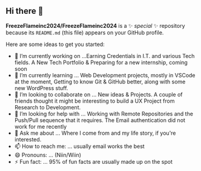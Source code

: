 ## Hi there 👋
**FreezeFlameinc2024/FreezeFlameinc2024** is a ✨ _special_ ✨ repository because its `README.md` (this file) appears on your GitHub profile.

Here are some ideas to get you started:

- 🔭 I’m currently working on ...Earning Credentials in I.T. and various Tech fields. A New Tech Portfolio & Preparing for a new internship, coming soon
- 🌱 I’m currently learning ... Web Development projects, mostly in VSCode at the moment, Getting to know Git & GitHub better, along with some new WordPress stuff. 
- 👯 I’m looking to collaborate on ... New ideas & Projects. A couple of friends thought it might be interesting to build a UX Project from Research to Development.
- 🤔 I’m looking for help with ... Working with Remote Repositories and the Push/Pull sequence that it requires. The Email authentication did not work for me recently
- 💬 Ask me about ... Where I come from and my life story, if you're interested.
- 📫 How to reach me: ... usually email works the best
- 😄 Pronouns: ... (Niin/Wiin)
- ⚡ Fun fact: ... 95% of fun facts are usually made up on the spot
<!--
**FreezeFlameinc2024/FreezeFlameinc2024** is a ✨ _special_ ✨ repository because its `README.md` (this file) appears on your GitHub profile.

Here are some ideas to get you started:

- 🔭 I’m currently working on ...Earning Credentials in I.T. and various Tech fields. A New Tech Portfolio & Preparing for a new internship, coming soon
- 🌱 I’m currently learning ... Web Development projects, mostly in VSCode at the moment, along with some new WordPress stuff. 
- 👯 I’m looking to collaborate on ... New ideas & Projects. A couple of friends thought it might be interesting to build a UX Project from research to Development.
- 🤔 I’m looking for help with ... Working with Remote Repositories and the Push/Pull sequence that it requires. The Email authentication did not work for me recently
- 💬 Ask me about ... Where I come from and my life story, if you're interested.
- 📫 How to reach me: ... usually email works the best
- 😄 Pronouns: ... (Niin/Wiin)
- ⚡ Fun fact: ... 95% of fun facts are usually made up on the spot
-->
